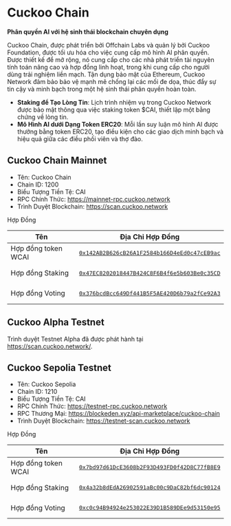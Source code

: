 # Cuckoo Chain

**Phân quyền AI với hệ sinh thái blockchain chuyên dụng**

Cuckoo Chain, được phát triển bởi Offchain Labs và quản lý bởi Cuckoo Foundation, được tối ưu hóa cho việc cung cấp mô hình AI phân quyền. Được thiết kế để mở rộng, nó cung cấp cho các nhà phát triển tài nguyên tính toán nâng cao và hợp đồng linh hoạt, trong khi cung cấp cho người dùng trải nghiệm liền mạch. Tận dụng bảo mật của Ethereum, Cuckoo Network đảm bảo bảo vệ mạnh mẽ chống lại các mối đe dọa, thúc đẩy sự tin cậy và minh bạch trong một hệ sinh thái phân quyền hoàn toàn.

- **Staking để Tạo Lòng Tin**: Lịch trình nhiệm vụ trong Cuckoo Network được bảo mật thông qua việc staking token $CAI, thiết lập một bằng chứng về lòng tin.
- **Mô Hình AI dưới Dạng Token ERC20**: Mỗi lần suy luận mô hình AI được thưởng bằng token ERC20, tạo điều kiện cho các giao dịch minh bạch và hiệu quả giữa các điều phối viên và thợ đào.

## Cuckoo Chain Mainnet

- Tên: Cuckoo Chain
- Chain ID: 1200
- Biểu Tượng Tiền Tệ: CAI
- RPC Chính Thức: https://mainnet-rpc.cuckoo.network
- Trình Duyệt Blockchain: https://scan.cuckoo.network

Hợp Đồng

| Tên                        | Địa Chỉ Hợp Đồng                                                                                                                        |
| ---------------------------| --------------------------------------------------------------------------------------------------------------------------------------- |
| Hợp đồng token WCAI       | <pre>[0x142AB2B626cB26A1F2584b166D4eEd0c47cEB9ac](https://scan.cuckoo.network/address/0x142AB2B626cB26A1F2584b166D4eEd0c47cEB9ac)</pre> |
| Hợp đồng Staking           | <pre>[0x47EC8202018447B424C8F6B4f6e5b603Be0c35CD](https://scan.cuckoo.network/address/0x47EC8202018447B424C8F6B4f6e5b603Be0c35CD)</pre> |
| Hợp đồng Voting            | <pre>[0x376bcdBcc649Df441B5F5AE420D6b79a2fCe92A3](https://scan.cuckoo.network/address/0x376bcdBcc649Df441B5F5AE420D6b79a2fCe92A3)</pre> |

## Cuckoo Alpha Testnet

Trình duyệt Testnet Alpha đã được phát hành tại https://scan.cuckoo.network/.

## Cuckoo Sepolia Testnet

- Tên: Cuckoo Sepolia
- Chain ID: 1210
- Biểu Tượng Tiền Tệ: CAI
- RPC Chính Thức: https://testnet-rpc.cuckoo.network
- RPC Thương Mại: https://blockeden.xyz/api-marketplace/cuckoo-chain
- Trình Duyệt Blockchain: https://testnet-scan.cuckoo.network

Hợp Đồng

| Tên                        | Địa Chỉ Hợp Đồng                                                                                                                                 |
| ---------------------------| ------------------------------------------------------------------------------------------------------------------------------------------------ |
| Hợp đồng token WCAI        | <pre>[0x7bd97d61DcE3608b2F93D493FD0f42D8C77fB8E9](https://testnet-scan.cuckoo.network/address/0x7bd97d61DcE3608b2F93D493FD0f42D8C77fB8E9/)</pre> |
| Hợp đồng Staking           | <pre>[0x4a32b8dEdA26902591aBc00c9DaC82bf6dc90124](https://testnet-scan.cuckoo.network/address/0x4a32b8dEdA26902591aBc00c9DaC82bf6dc90124/)</pre> |
| Hợp đồng Voting            | <pre>[0xc0c94B94924e253022E39D1B589DEe9d53150e95](https://testnet-scan.cuckoo.network/address/0xbf4D6eE528f2F7BE1A04AA280e5E27Be15897c9e)</pre>  |
